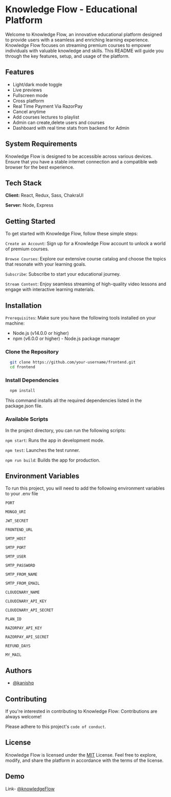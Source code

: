 
# Knowledge Flow - Educational Platform

Welcome to Knowledge Flow, an innovative educational platform designed to provide users with a seamless and enriching learning experience. Knowledge Flow focuses on streaming premium courses to empower individuals with valuable knowledge and skills. 
This README will guide you through the key features, setup, and usage of the platform.


## Features

- Light/dark mode toggle
- Live previews
- Fullscreen mode
- Cross platform
- Real Time Payment Via RazorPay
- Cancel anytime
- Add courses lectures to playlist
- Admin can create,delete users and courses
- Dashboard with real time stats from backend for Admin

## System Requirements
Knowledge Flow is designed to be accessible across various devices. Ensure that you have a stable internet connection and a compatible web browser for the best experience.
## Tech Stack

**Client:** React, Redux, Sass, ChakraUI

**Server:** Node, Express


## Getting Started 
To get started with Knowledge Flow, follow these simple steps:

`Create an Account`: Sign up for a Knowledge Flow account to unlock a world of premium courses.

`Browse Courses`: Explore our extensive course catalog and choose the topics that resonate with your learning goals.

`Subscribe`: Subscribe to start your educational journey.

`Stream Content`: Enjoy seamless streaming of high-quality video lessons and engage with interactive learning materials. 
## Installation

`Prerequisites`:
Make sure you have the following tools installed on your machine:

- Node.js (v14.0.0 or higher)
- npm (v6.0.0 or higher) - Node.js package manager

 
### Clone the Repository
```bash
  git clone https://github.com/your-username/frontend.git
  cd frontend
```

### Install Dependencies
```bash
  npm install 
```
This command installs all the required dependencies listed in the package.json file.

### Available Scripts
In the project directory, you can run the following scripts:

`npm start`: Runs the app in development mode.

`npm test`: Launches the test runner.

`npm run build`: Builds the app for production.
## Environment Variables

To run this project, you will need to add the following environment variables to your .env file

`PORT` 

`MONGO_URI`

`JWT_SECRET`

`FRONTEND_URL`

`SMTP_HOST`

`SMTP_PORT`

`SMTP_USER`

`SMTP_PASSWORD`

`SMTP_FROM_NAME`

`SMTP_FROM_EMAIL`

`CLOUDINARY_NAME`

`CLOUDINARY_API_KEY`

`CLOUDINARY_API_SECRET`

`PLAN_ID`

`RAZORPAY_API_KEY`

`RAZORPAY_API_SECRET`

`REFUND_DAYS`

`MY_MAIL` 


## Authors

- [@kanishq](https://github.com/Kanishq2324)


## Contributing
If you're interested in contributing to Knowledge Flow:
Contributions are always welcome! 

Please adhere to this project's `code of conduct`.


## License


Knowledge Flow is licensed under the [MIT](https://choosealicense.com/licenses/mit/) License. Feel free to explore, modify, and share the platform in accordance with the terms of the license.


## Demo

Link- [@knowledgeFlow](https://knowledgeflow.vercel.app/)

